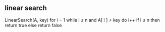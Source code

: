 ## linear search 

 LinearSearch(A, key)
     for i = 1
         while i ≤ n and A[ i ] ≠ key
             do i++
         if i ≤ n
             then return true
             else return false
